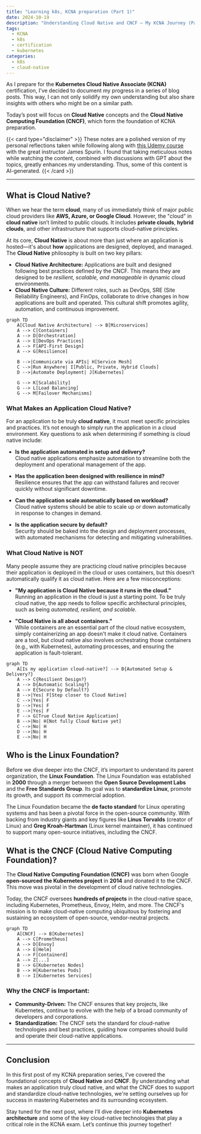 ```yaml
---
title: "Learning k8s, KCNA preparation (Part 1)"
date: 2024-10-19
description: "Understanding Cloud Native and CNCF – My KCNA Journey (Part 1)"
tags:
  - KCNA
  - k8s
  - certification
  - kubernetes
categories:
  - k8s
  - cloud-native
---
```


As I prepare for the **Kubernetes Cloud Native Associate (KCNA)** certification, I’ve decided to document my progress in a series of blog posts. This way, I can not only solidify my own understanding but also share insights with others who might be on a similar path.

<!--more-->

Today’s post will focus on **Cloud Native** concepts and the **Cloud Native Computing Foundation (CNCF)**, which form the foundation of KCNA preparation.

{{< card type="disclaimer" >}}
These notes are a polished version of my personal reflections taken while following along with [this Udemy course](https://www.udemy.com/course/dive-into-cloud-native-containers-kubernetes-and-the-kcna/?couponCode=LETSLEARNNOW) with the great instructor James Spurin. I found that taking meticulous notes while watching the content, combined with discussions with GPT about the topics, greatly enhances my understanding. Thus, some of this content is AI-generated.
{{< /card >}}

---

## What is Cloud Native?

When we hear the term **cloud**, many of us immediately think of major public cloud providers like **AWS, Azure, or Google Cloud**. However, the "cloud" in **cloud native** isn’t limited to public clouds. It includes **private clouds**, **hybrid clouds**, and other infrastructure that supports cloud-native principles.

At its core, **Cloud Native** is about more than just where an application is hosted—it's about **how** applications are designed, deployed, and managed. The **Cloud Native** philosophy is built on two key pillars:

- **Cloud Native Architecture:** Applications are built and designed following best practices defined by the CNCF. This means they are designed to be _resilient, scalable, and manageable_ in dynamic cloud environments.
- **Cloud Native Culture:** Different roles, such as DevOps, SRE (Site Reliability Engineers), and FinOps, collaborate to drive changes in how applications are built and operated. This cultural shift promotes agility, automation, and continuous improvement.

```mermaid
graph TD
    A[Cloud Native Architecture] --> B[Microservices]
    A --> C[Containers]
    A --> D[Orchestration]
    A --> E[DevOps Practices]
    A --> F[API-First Design]
    A --> G[Resilience]

    B -->|Communicate via APIs| H[Service Mesh]
    C -->|Run Anywhere| I[Public, Private, Hybrid Clouds]
    D -->|Automate Deployment| J[Kubernetes]

    G --> K[Scalability]
    G --> L[Load Balancing]
    G --> M[Failover Mechanisms]
```

### What Makes an Application Cloud Native?

For an application to be truly **cloud native**, it must meet specific principles and practices. It’s not enough to simply run the application in a cloud environment. Key questions to ask when determining if something is cloud native include:

- **Is the application automated in setup and delivery?**  
  Cloud native applications emphasize automation to streamline both the deployment and operational management of the app.
- **Has the application been designed with resilience in mind?**  
  Resilience ensures that the app can withstand failures and recover quickly without significant downtime.

- **Can the application scale automatically based on workload?**  
  Cloud native systems should be able to scale up or down automatically in response to changes in demand.

- **Is the application secure by default?**  
  Security should be baked into the design and deployment processes, with automated mechanisms for detecting and mitigating vulnerabilities.

### What Cloud Native is NOT

Many people assume they are practicing cloud native principles because their application is deployed in the cloud or uses containers, but this doesn’t automatically qualify it as cloud native. Here are a few misconceptions:

- **"My application is Cloud Native because it runs in the cloud."**  
  Running an application in the cloud is just a starting point. To be truly cloud native, the app needs to follow specific architectural principles, such as being _automated, resilient, and scalable._

- **"Cloud Native is all about containers."**  
  While containers are an essential part of the cloud native ecosystem, simply containerizing an app doesn't make it cloud native. Containers are a tool, but cloud native also involves orchestrating those containers (e.g., with Kubernetes), automating processes, and ensuring the application is fault-tolerant.

```mermaid
graph TD
    A[Is my application cloud-native?] --> B{Automated Setup & Delivery?}
    A --> C{Resilient Design?}
    A --> D{Automatic Scaling?}
    A --> E{Secure by Default?}
    B -->|Yes| F[Step closer to Cloud Native]
    C -->|Yes| F
    D -->|Yes| F
    E -->|Yes| F
    F --> G[True Cloud Native Application]
    B -->|No| H[Not fully Cloud Native yet]
    C -->|No| H
    D -->|No| H
    E -->|No| H
```

## Who is the Linux Foundation?

Before we dive deeper into the CNCF, it’s important to understand its parent organization, the **Linux Foundation**. The Linux Foundation was established in **2000** through a merger between the **Open Source Development Labs** and the **Free Standards Group**. Its goal was to **standardize Linux**, promote its growth, and support its commercial adoption.

The Linux Foundation became the **de facto standard** for Linux operating systems and has been a pivotal force in the open-source community. With backing from industry giants and key figures like **Linus Torvalds** (creator of Linux) and **Greg Kroah-Hartman** (Linux kernel maintainer), it has continued to support many open-source initiatives, including the CNCF.

## What is the CNCF (Cloud Native Computing Foundation)?

The **Cloud Native Computing Foundation (CNCF)** was born when Google **open-sourced the Kubernetes project** in **2014** and donated it to the CNCF. This move was pivotal in the development of cloud native technologies.

Today, the CNCF oversees **hundreds of projects** in the cloud-native space, including Kubernetes, Prometheus, Envoy, Helm, and more. The CNCF's mission is to make cloud-native computing ubiquitous by fostering and sustaining an ecosystem of open-source, vendor-neutral projects.

```mermaid
graph TD
    A[CNCF] --> B[Kubernetes]
    A --> C[Prometheus]
    A --> D[Envoy]
    A --> E[Helm]
    A --> F[Containerd]
    A --> Z[...]
    B --> G[Kubernetes Nodes]
    B --> H[Kubernetes Pods]
    B --> I[Kubernetes Services]
```

### Why the CNCF is Important:

- **Community-Driven:** The CNCF ensures that key projects, like Kubernetes, continue to evolve with the help of a broad community of developers and corporations.
- **Standardization:** The CNCF sets the standard for cloud-native technologies and best practices, guiding how companies should build and operate their cloud-native applications.

---

## Conclusion

In this first post of my KCNA preparation series, I’ve covered the foundational concepts of **Cloud Native** and **CNCF**. By understanding what makes an application truly cloud native, and what the CNCF does to support and standardize cloud-native technologies, we're setting ourselves up for success in mastering Kubernetes and its surrounding ecosystem.

Stay tuned for the next post, where I’ll dive deeper into **Kubernetes architecture** and some of the key cloud-native technologies that play a critical role in the KCNA exam. Let’s continue this journey together!

